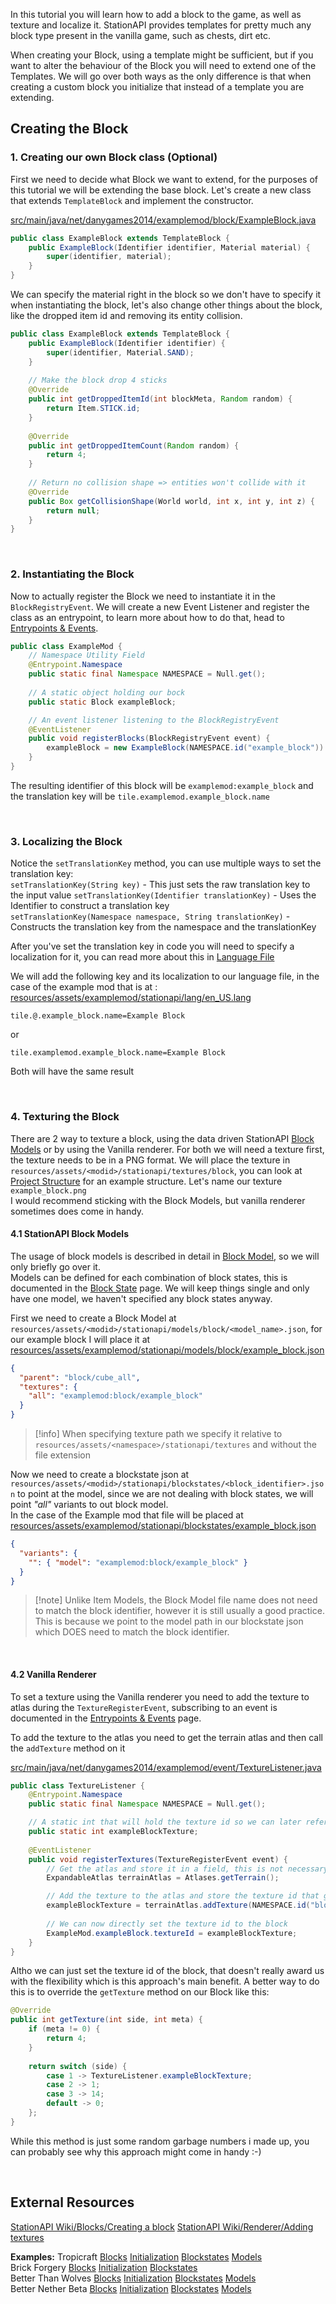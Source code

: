 In this tutorial you will learn how to add a block to the game, as well as texture and localize it. StationAPI provides templates for pretty much any block type present in the vanilla game, such as chests, dirt etc.  

When creating your Block, using a template might be sufficient, but if you want to alter the behaviour of the Block you will need to extend one of the Templates. We will go over both ways as the only difference is that when creating a custom block you initialize that instead of a template you are extending.  

## Creating the Block  
### 1. Creating our own Block class (Optional)  
First we need to decide what Block we want to extend, for the purposes of this tutorial we will be extending the base block. Let's create a new class that extends `TemplateBlock` and implement the constructor.  

[src/main/java/net/danygames2014/examplemod/block/ExampleBlock.java](https://github.com/DanyGames2014/nyawiki-example-mod/blob/master/src/main/java/net/danygames2014/examplemod/block/ExampleBlock.java)
```java
public class ExampleBlock extends TemplateBlock {  
    public ExampleBlock(Identifier identifier, Material material) {  
        super(identifier, material);  
    }  
}
```

We can specify the material right in the block so we don't have to specify it when instantiating the block, let's also change other things about the block, like the dropped item id and removing its entity collision.  

```java
public class ExampleBlock extends TemplateBlock {  
    public ExampleBlock(Identifier identifier) {  
        super(identifier, Material.SAND);  
    }  
  
    // Make the block drop 4 sticks  
    @Override  
    public int getDroppedItemId(int blockMeta, Random random) {  
        return Item.STICK.id;  
    }  
  
    @Override  
    public int getDroppedItemCount(Random random) {  
        return 4;  
    }  
  
    // Return no collision shape => entities won't collide with it  
    @Override  
    public Box getCollisionShape(World world, int x, int y, int z) {  
        return null;  
    }  
}
```

&nbsp;  

### 2. Instantiating the Block  
Now to actually register the Block we need to instantiate it in the `BlockRegistryEvent`. We will create a new Event Listener and register the class as an entrypoint, to learn more about how to do that, head to [Entrypoints & Events](Entrypoints%20&%20Events.md).  
```java
public class ExampleMod {  
	// Namespace Utility Field
    @Entrypoint.Namespace  
    public static final Namespace NAMESPACE = Null.get(); 
  
    // A static object holding our bock 
    public static Block exampleBlock;  

	// An event listener listening to the BlockRegistryEvent
    @EventListener  
    public void registerBlocks(BlockRegistryEvent event) {  
        exampleBlock = new ExampleBlock(NAMESPACE.id("example_block")).setTranslationKey(NAMESPACE, "example_block"); 
    }
}
```

The resulting identifier of this block will be `examplemod:example_block` and the translation key will be `tile.examplemod.example_block.name`  
  
&nbsp;  

### 3. Localizing the Block  
Notice the `setTranslationKey` method, you can use multiple ways to set the translation key:  
`setTranslationKey(String key)` - This just sets the raw translation key to the input value
`setTranslationKey(Identifier translationKey)` - Uses the Identifier to construct a translation key  
`setTranslationKey(Namespace namespace, String translationKey)` - Constructs the translation key from the namespace and the translationKey  

After you've set the translation key in code you will need to specify a localization for it, you can read more about this in [Language File](Language%20File.md)  

We will add the following key and its localization to our language file, in the case of the example mod that is at : [resources/assets/examplemod/stationapi/lang/en_US.lang](https://github.com/DanyGames2014/nyawiki-example-mod/blob/master/src/main/resources/assets/examplemod/stationapi/lang/en_US.lang)

```properties
tile.@.example_block.name=Example Block
```

or  

```properties
tile.examplemod.example_block.name=Example Block
```

Both will have the same result  

&nbsp;  

### 4. Texturing the Block
There are 2 way to texture a block, using the data driven StationAPI [Block Models](Block%20Model.md) or by using the Vanilla renderer. For both we will need a texture first, the texture needs to be in a PNG format. We will place the texture in `resources/assets/<modid>/stationapi/textures/block`, you can look at [Project Structure](Project%20Structure.md) for an example structure. Let's name our texture `example_block.png`  
I would recommend sticking with the Block Models, but vanilla renderer sometimes does come in handy.

#### 4.1 StationAPI Block Models
The usage of block models is described in detail in [Block Model](Block%20Model.md), so we will only briefly go over it.  
Models can be defined for each combination of block states, this is documented in the [Block State](Block%20State.md) page. We will keep things single and only have one model, we haven't specified any block states anyway.  

First we need to create a Block Model at `resources/assets/<modid>/stationapi/models/block/<model_name>.json`, for our example block I will place it at [resources/assets/examplemod/stationapi/models/block/example_block.json](https://github.com/DanyGames2014/nyawiki-example-mod/blob/master/src/main/resources/assets/examplemod/stationapi/models/block/example_block.json)  

```json
{
  "parent": "block/cube_all",
  "textures": {
    "all": "examplemod:block/example_block"
  }
}
```

>[!info] When specifying texture path we specify it relative to `resources/assets/<namespace>/stationapi/textures` and without the file extension

Now we need to create a blockstate json at `resources/assets/<modid>/stationapi/blockstates/<block_identifier>.json` to point at the model, since we are not dealing with block states, we will point *"all"* variants to out block model.   
In the case of the Example mod that file will be placed at [resources/assets/examplemod/stationapi/blockstates/example_block.json](https://github.com/DanyGames2014/nyawiki-example-mod/blob/master/src/main/resources/assets/examplemod/stationapi/blockstates/example_block.json)
```json
{
  "variants": {
    "": { "model": "examplemod:block/example_block" }
  }
}
```

>[!note] Unlike Item Models, the Block Model file name does not need to match the block identifier, however it is still usually a good practice.  This is because we point to the model path in our blockstate json which DOES need to match the block identifier.  

&nbsp;
#### 4.2 Vanilla Renderer
To set a texture using the Vanilla renderer you need to add the texture to atlas during the `TextureRegisterEvent`, subscribing to an event is documented in the [Entrypoints & Events](Entrypoints%20&%20Events.md) page.  

To add the texture to the atlas you need to get the terrain atlas and then call the `addTexture` method on it

[src/main/java/net/danygames2014/examplemod/event/TextureListener.java](https://github.com/DanyGames2014/nyawiki-example-mod/blob/master/src/main/java/net/danygames2014/examplemod/event/TextureListener.java)
```java
public class TextureListener {  
    @Entrypoint.Namespace  
    public static final Namespace NAMESPACE = Null.get();  

	// A static int that will hold the texture id so we can later reference it from the block itself
    public static int exampleBlockTexture;  
  
    @EventListener  
    public void registerTextures(TextureRegisterEvent event) {  
        // Get the atlas and store it in a field, this is not necessary but will come in handy when you are adding multiple textures
        ExpandableAtlas terrainAtlas = Atlases.getTerrain();  

		// Add the texture to the atlas and store the texture id that gets returned into our static field
        exampleBlockTexture = terrainAtlas.addTexture(NAMESPACE.id("block/example_block")).index;  
        
        // We can now directly set the texture id to the block
        ExampleMod.exampleBlock.textureId = exampleBlockTexture;  
    }  
}
```

Altho we can just set the texture id of the block, that doesn't really award us with the flexibility which is this approach's main benefit. A better way to do this is to override the `getTexture` method on our Block like this:  
```java
@Override  
public int getTexture(int side, int meta) {  
    if (meta != 0) {  
        return 4;  
    }  
      
    return switch (side) {  
        case 1 -> TextureListener.exampleBlockTexture;  
        case 2 -> 1;  
        case 3 -> 14;  
        default -> 0;  
    };  
}
```

While this method is just some random garbage numbers i made up, you can probably see why this approach might come in handy :-)  

&nbsp;

## External Resources
[StationAPI Wiki/Blocks/Creating a block](https://github.com/ModificationStation/StationAPI/wiki/Creating-a-block)
[StationAPI Wiki/Renderer/Adding textures](https://github.com/ModificationStation/StationAPI/wiki/Adding-textures)

**Examples:**
Tropicraft [Blocks](https://github.com/DanyGames2014/Tropicraft/tree/master/src/main/java/net/danygames2014/tropicraft/block) [Initialization](https://github.com/DanyGames2014/Tropicraft/blob/master/src/main/java/net/danygames2014/tropicraft/Tropicraft.java#L168) [Blockstates](https://github.com/DanyGames2014/Tropicraft/tree/master/src/main/resources/assets/tropicraft/stationapi/blockstates) [Models](https://github.com/DanyGames2014/Tropicraft/tree/master/src/main/resources/assets/tropicraft/stationapi/models/block)  
Brick Forgery  [Blocks](https://github.com/Atilist/BrickForgery/tree/master/src/main/java/net/alternateadventure/brickforgery/blocks) [Initialization](https://github.com/Atilist/BrickForgery/blob/master/src/main/java/net/alternateadventure/brickforgery/events/init/BlockListener.java) [Blockstates](https://github.com/Atilist/BrickForgery/tree/master/src/main/resources/assets/brickforgery/stationapi/blockstates)  
Better Than Wolves  [Blocks](https://github.com/kozibrodka/BetterThanWolves/tree/master/src/main/java/net/kozibrodka/wolves/block) [Initialization](https://github.com/kozibrodka/BetterThanWolves/blob/master/src/main/java/net/kozibrodka/wolves/events/BlockListener.java) [Blockstates](https://github.com/kozibrodka/BetterThanWolves/tree/master/src/main/resources/assets/wolves/stationapi/blockstates) [Models](https://github.com/kozibrodka/BetterThanWolves/tree/master/src/main/resources/assets/wolves/stationapi/models/block)  
Better Nether Beta  [Blocks](https://github.com/paulevsGitch/BetterNetherBeta/tree/stapi-2.0/src/main/java/paulevs/bnb/block) [Initialization](https://github.com/paulevsGitch/BetterNetherBeta/blob/stapi-2.0/src/main/java/paulevs/bnb/block/BNBBlocks.java) [Blockstates](https://github.com/paulevsGitch/BetterNetherBeta/tree/stapi-2.0/src/main/resources/assets/bnb/stationapi/blockstates) [Models](https://github.com/paulevsGitch/BetterNetherBeta/tree/stapi-2.0/src/main/resources/assets/bnb/stationapi/models/block)  